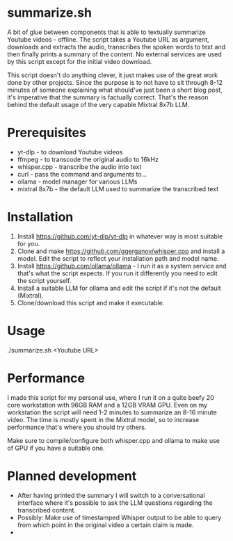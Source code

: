 # summarize.sh

A bit of glue between components that is able to textually summarize Youtube videos - offline. The script takes a Youtube URL as argument, downloads and extracts the audio, transcribes the spoken words to text and then finally prints a summary of the content. No external services are used by this script except for the initial video download.

This script doesn't do anything clever, it just makes use of the great work done by other projects. Since the purpose is to not have to sit through 8-12 minutes of someone explaining what should've just been a short blog post, it's imperative that the summary is factually correct. That's the reason behind the default usage of the very capable Mixtral 8x7b LLM.

# Prerequisites

* yt-dlp - to download Youtube videos
* ffmpeg - to transcode the original audio to 16kHz
* whisper.cpp - transcribe the audio into text
* curl - pass the command and arguments to...
* ollama - model manager for various LLMs
* mixtral 8x7b - the default LLM used to summarize the transcribed text

# Installation

1. Install https://github.com/yt-dlp/yt-dlp in whatever way is most suitable for you.
2. Clone and make https://github.com/ggerganov/whisper.cpp and install a model. Edit the script to reflect your installation path and model name.
3. Install https://github.com/ollama/ollama - I run it as a system service and that's what the script expects. If you run it differently you need to edit the script yourself.
4. Install a suitable LLM for ollama and edit the script if it's not the default (Mixtral).
5. Clone/download this script and make it executable.
   
# Usage

./summarize.sh \<Youtube URL\>

# Performance

I made this script for my personal use, where I run it on a quite beefy 20 core workstation with 96GB RAM and a 12GB VRAM GPU. Even on my workstation the script will need 1-2 minutes to summarize an 8-16 minute video. The time is mostly spent in the Mixtral model, so to increase performance that's where you should try others.

Make sure to compile/configure both whisper.cpp and ollama to make use of GPU if you have a suitable one.

# Planned development

* After having printed the summary I will switch to a conversational interface where it's possible to ask the LLM questions regarding the transcribed content.
* Possibly: Make use of timestamped Whisper output to be able to query from which point in the original video a certain claim is made.
* 
